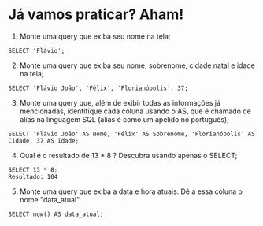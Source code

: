 # Já vamos praticar? Aham!

1. Monte uma query que exiba seu nome na tela;
```
SELECT 'Flávio';
```

2. Monte uma query que exiba seu nome, sobrenome, cidade natal e idade na tela;
```
SELECT 'Flávio João', 'Félix', 'Florianópolis', 37;
```

3. Monte uma query que, além de exibir todas as informações já mencionadas, identifique cada coluna usando o AS, que é chamado de alias na linguagem SQL (alias é como um apelido no português);
```
SELECT 'Flávio João' AS Nome, 'Félix' AS Sobrenome, 'Florianópolis' AS Cidade, 37 AS Idade;
```

4. Qual é o resultado de 13 * 8 ? Descubra usando apenas o SELECT;
```
SELECT 13 * 8;
Resultado: 104
```

5. Monte uma query que exiba a data e hora atuais. Dê a essa coluna o nome "data_atual".
```
SELECT now() AS data_atual;
```